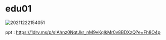# edu01

![20211222154051](https://user-images.githubusercontent.com/34525953/147069205-35ca7a49-cdd3-4457-8a82-bb26efa8bd05.png)

ppt : https://1drv.ms/p/s!Ahnz0NqtJkr_nM9vKqlkMr0v8BDXzQ?e=Fh8O4p
